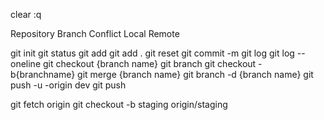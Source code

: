 clear
:q

Repository
Branch
Conflict
Local
Remote

git init
git status
git add
git add .
git reset
git commit -m
git log
git log --oneline
git checkout {branch name}
git branch
git checkout -b{branchname}
git merge {branch name}
git branch -d {branch name}
git push -u -origin dev
git push


git fetch origin 
git checkout -b staging origin/staging

